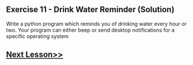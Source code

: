 ## Exercise 11 - Drink Water Reminder (Solution)
Write a python program which reminds you of drinking water every hour or two. Your program can either beep or send desktop notifications for a specific operating system
## [Next Lesson>>](https://replit.com/@codewithharry/100-Day-100-Conclusion-Where-to-go-from-here)
